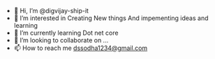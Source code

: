 - 👋 Hi, I’m @digvijay-ship-it
- 👀 I’m interested in Creating New things And impementing ideas and learning 
- 🌱 I’m currently learning Dot net core
- 💞️ I’m looking to collaborate on ...
- 📫 How to reach me dssodha1234@gmail.com

<!---
digvijay-ship-it/digvijay-ship-it is a ✨ special ✨ repository because its `README.md` (this file) appears on your GitHub profile.
You can click the Preview link to take a look at your changes.
--->

